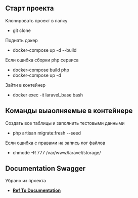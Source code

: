 
## Старт проекта

Клонировать проект в папку
- git clone 

Поднять докер
- docker-compose up -d --build

Если ошибка сборки php сервиса
- docker-compose build php
- docker-compose up -d



Зайти в контейнер 
- docker exec -it laravel_base bash


## Команды выаолняемые в контейнере

Создать все таблицы и заполнить тестовыми данными
- php artisan migrate:fresh --seed

Если ошибка с правами на запись лог файлов
- chmode -R 777 /var/www/laravel/storage/

## Documentation Swagger
 Убрано из проекта
- **[Ref To Documentation](http://localhost:8000/api/documentation)**
